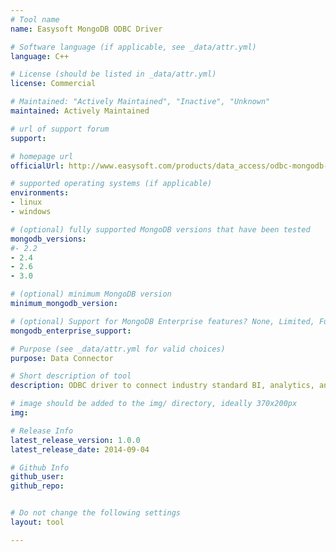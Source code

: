 ```yaml
---
# Tool name
name: Easysoft MongoDB ODBC Driver

# Software language (if applicable, see _data/attr.yml)
language: C++

# License (should be listed in _data/attr.yml)
license: Commercial

# Maintained: "Actively Maintained", "Inactive", "Unknown"
maintained: Actively Maintained

# url of support forum
support:

# homepage url
officialUrl: http://www.easysoft.com/products/data_access/odbc-mongodb-driver/

# supported operating systems (if applicable)
environments:
- linux
- windows

# (optional) fully supported MongoDB versions that have been tested
mongodb_versions:
#- 2.2
- 2.4
- 2.6
- 3.0

# (optional) minimum MongoDB version
minimum_mongodb_version:

# (optional) Support for MongoDB Enterprise features? None, Limited, Full
mongodb_enterprise_support: 

# Purpose (see _data/attr.yml for valid choices)
purpose: Data Connector

# Short description of tool
description: ODBC driver to connect industry standard BI, analytics, and spreadsheet applications to MongoDB.

# image should be added to the img/ directory, ideally 370x200px
img:

# Release Info
latest_release_version: 1.0.0
latest_release_date: 2014-09-04

# Github Info
github_user: 
github_repo: 


# Do not change the following settings
layout: tool

---
```

